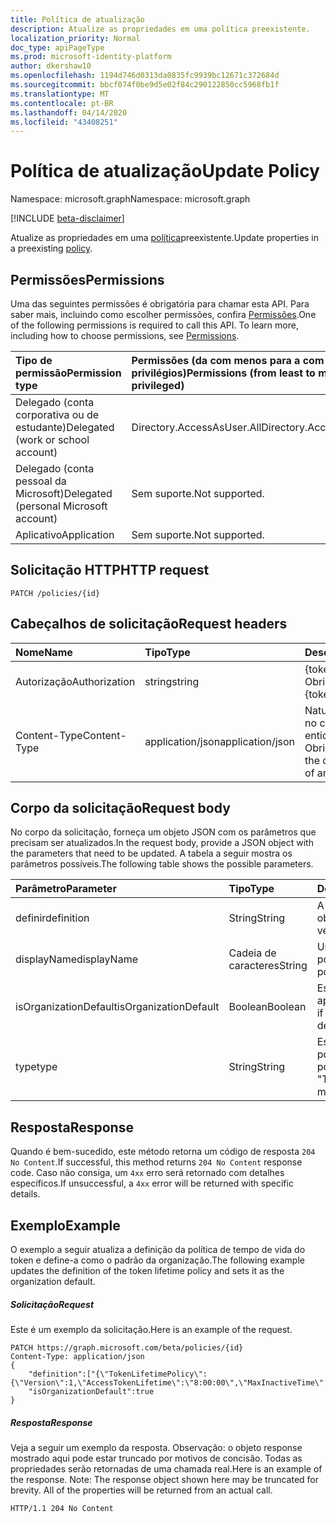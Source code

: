 ```yaml
---
title: Política de atualização
description: Atualize as propriedades em uma política preexistente.
localization_priority: Normal
doc_type: apiPageType
ms.prod: microsoft-identity-platform
author: dkershaw10
ms.openlocfilehash: 1194d746d0313da0835fc9939bc12671c372684d
ms.sourcegitcommit: bbcf074f0be9d5e02f84c290122850cc5968fb1f
ms.translationtype: MT
ms.contentlocale: pt-BR
ms.lasthandoff: 04/14/2020
ms.locfileid: "43408251"
---
```

# <a name="update-policy"></a><span data-ttu-id="22de2-103">Política de atualização</span><span class="sxs-lookup"><span data-stu-id="22de2-103">Update Policy</span></span>

<span data-ttu-id="22de2-104">Namespace: microsoft.graph</span><span class="sxs-lookup"><span data-stu-id="22de2-104">Namespace: microsoft.graph</span></span>

[!INCLUDE [beta-disclaimer](../../includes/beta-disclaimer.md)]

<span data-ttu-id="22de2-105">Atualize as propriedades em uma [política](../resources/policy.md)preexistente.</span><span class="sxs-lookup"><span data-stu-id="22de2-105">Update properties in a preexisting [policy](../resources/policy.md).</span></span>

## <a name="permissions"></a><span data-ttu-id="22de2-106">Permissões</span><span class="sxs-lookup"><span data-stu-id="22de2-106">Permissions</span></span>
<span data-ttu-id="22de2-p101">Uma das seguintes permissões é obrigatória para chamar esta API. Para saber mais, incluindo como escolher permissões, confira [Permissões](/graph/permissions-reference).</span><span class="sxs-lookup"><span data-stu-id="22de2-p101">One of the following permissions is required to call this API. To learn more, including how to choose permissions, see [Permissions](/graph/permissions-reference).</span></span>

|<span data-ttu-id="22de2-109">Tipo de permissão</span><span class="sxs-lookup"><span data-stu-id="22de2-109">Permission type</span></span>      | <span data-ttu-id="22de2-110">Permissões (da com menos para a com mais privilégios)</span><span class="sxs-lookup"><span data-stu-id="22de2-110">Permissions (from least to most privileged)</span></span>              |
|:--------------------|:---------------------------------------------------------|
|<span data-ttu-id="22de2-111">Delegado (conta corporativa ou de estudante)</span><span class="sxs-lookup"><span data-stu-id="22de2-111">Delegated (work or school account)</span></span> | <span data-ttu-id="22de2-112">Directory.AccessAsUser.All</span><span class="sxs-lookup"><span data-stu-id="22de2-112">Directory.AccessAsUser.All</span></span>    |
|<span data-ttu-id="22de2-113">Delegado (conta pessoal da Microsoft)</span><span class="sxs-lookup"><span data-stu-id="22de2-113">Delegated (personal Microsoft account)</span></span> | <span data-ttu-id="22de2-114">Sem suporte.</span><span class="sxs-lookup"><span data-stu-id="22de2-114">Not supported.</span></span>    |
|<span data-ttu-id="22de2-115">Aplicativo</span><span class="sxs-lookup"><span data-stu-id="22de2-115">Application</span></span> | <span data-ttu-id="22de2-116">Sem suporte.</span><span class="sxs-lookup"><span data-stu-id="22de2-116">Not supported.</span></span> |

## <a name="http-request"></a><span data-ttu-id="22de2-117">Solicitação HTTP</span><span class="sxs-lookup"><span data-stu-id="22de2-117">HTTP request</span></span>

```http
PATCH /policies/{id}
```
## <a name="request-headers"></a><span data-ttu-id="22de2-118">Cabeçalhos de solicitação</span><span class="sxs-lookup"><span data-stu-id="22de2-118">Request headers</span></span>
| <span data-ttu-id="22de2-119">Nome</span><span class="sxs-lookup"><span data-stu-id="22de2-119">Name</span></span>       | <span data-ttu-id="22de2-120">Tipo</span><span class="sxs-lookup"><span data-stu-id="22de2-120">Type</span></span> | <span data-ttu-id="22de2-121">Descrição</span><span class="sxs-lookup"><span data-stu-id="22de2-121">Description</span></span>|
|:---------------|:--------|:----------|
| <span data-ttu-id="22de2-122">Autorização</span><span class="sxs-lookup"><span data-stu-id="22de2-122">Authorization</span></span>  | <span data-ttu-id="22de2-123">string</span><span class="sxs-lookup"><span data-stu-id="22de2-123">string</span></span>  | <span data-ttu-id="22de2-p102">{token} de portador. Obrigatório.</span><span class="sxs-lookup"><span data-stu-id="22de2-p102">Bearer {token}. Required.</span></span> |
| <span data-ttu-id="22de2-126">Content-Type</span><span class="sxs-lookup"><span data-stu-id="22de2-126">Content-Type</span></span> | <span data-ttu-id="22de2-127">application/json</span><span class="sxs-lookup"><span data-stu-id="22de2-127">application/json</span></span>  | <span data-ttu-id="22de2-p103">Natureza dos dados no corpo de uma entidade. Obrigatório.</span><span class="sxs-lookup"><span data-stu-id="22de2-p103">Nature of the data in the body of an entity. Required.</span></span> |

## <a name="request-body"></a><span data-ttu-id="22de2-130">Corpo da solicitação</span><span class="sxs-lookup"><span data-stu-id="22de2-130">Request body</span></span>
<span data-ttu-id="22de2-131">No corpo da solicitação, forneça um objeto JSON com os parâmetros que precisam ser atualizados.</span><span class="sxs-lookup"><span data-stu-id="22de2-131">In the request body, provide a JSON object with the parameters that need to be updated.</span></span> <span data-ttu-id="22de2-132">A tabela a seguir mostra os parâmetros possíveis.</span><span class="sxs-lookup"><span data-stu-id="22de2-132">The following table shows the possible parameters.</span></span>

| <span data-ttu-id="22de2-133">Parâmetro</span><span class="sxs-lookup"><span data-stu-id="22de2-133">Parameter</span></span>    | <span data-ttu-id="22de2-134">Tipo</span><span class="sxs-lookup"><span data-stu-id="22de2-134">Type</span></span>   |<span data-ttu-id="22de2-135">Descrição</span><span class="sxs-lookup"><span data-stu-id="22de2-135">Description</span></span>|
|:---------------|:--------|:----------|
|<span data-ttu-id="22de2-136">definir</span><span class="sxs-lookup"><span data-stu-id="22de2-136">definition</span></span>|<span data-ttu-id="22de2-137">String</span><span class="sxs-lookup"><span data-stu-id="22de2-137">String</span></span>|<span data-ttu-id="22de2-138">A versão do em formato do objeto [Policy](../resources/policy.md) .</span><span class="sxs-lookup"><span data-stu-id="22de2-138">The stringified version of the [policy](../resources/policy.md) object.</span></span>|
|<span data-ttu-id="22de2-139">displayName</span><span class="sxs-lookup"><span data-stu-id="22de2-139">displayName</span></span>|<span data-ttu-id="22de2-140">Cadeia de caracteres</span><span class="sxs-lookup"><span data-stu-id="22de2-140">String</span></span>|<span data-ttu-id="22de2-141">Um nome personalizado para a política.</span><span class="sxs-lookup"><span data-stu-id="22de2-141">A custom name for the policy.</span></span>|
|<span data-ttu-id="22de2-142">isOrganizationDefault</span><span class="sxs-lookup"><span data-stu-id="22de2-142">isOrganizationDefault</span></span>|<span data-ttu-id="22de2-143">Boolean</span><span class="sxs-lookup"><span data-stu-id="22de2-143">Boolean</span></span>|<span data-ttu-id="22de2-144">Especifica se essa política é aplicada por padrão.</span><span class="sxs-lookup"><span data-stu-id="22de2-144">Specifies if this policy is applied by default.</span></span>|
|<span data-ttu-id="22de2-145">type</span><span class="sxs-lookup"><span data-stu-id="22de2-145">type</span></span>|<span data-ttu-id="22de2-146">String</span><span class="sxs-lookup"><span data-stu-id="22de2-146">String</span></span>|<span data-ttu-id="22de2-147">Especifica o tipo de política.</span><span class="sxs-lookup"><span data-stu-id="22de2-147">Specifies the type of policy.</span></span> <span data-ttu-id="22de2-148">No momento, deve ser "TokenLifetimePolicy"</span><span class="sxs-lookup"><span data-stu-id="22de2-148">Currently must be "TokenLifetimePolicy"</span></span>|

## <a name="response"></a><span data-ttu-id="22de2-149">Resposta</span><span class="sxs-lookup"><span data-stu-id="22de2-149">Response</span></span>

<span data-ttu-id="22de2-150">Quando é bem-sucedido, este método retorna um código de resposta `204 No Content`.</span><span class="sxs-lookup"><span data-stu-id="22de2-150">If successful, this method returns `204 No Content` response code.</span></span> <span data-ttu-id="22de2-151">Caso não consiga, um `4xx` erro será retornado com detalhes específicos.</span><span class="sxs-lookup"><span data-stu-id="22de2-151">If unsuccessful, a `4xx` error will be returned with specific details.</span></span>

## <a name="example"></a><span data-ttu-id="22de2-152">Exemplo</span><span class="sxs-lookup"><span data-stu-id="22de2-152">Example</span></span>
<span data-ttu-id="22de2-153">O exemplo a seguir atualiza a definição da política de tempo de vida do token e define-a como o padrão da organização.</span><span class="sxs-lookup"><span data-stu-id="22de2-153">The following example updates the definition of the token lifetime policy and sets it as the organization default.</span></span>

##### <a name="request"></a><span data-ttu-id="22de2-154">Solicitação</span><span class="sxs-lookup"><span data-stu-id="22de2-154">Request</span></span>
<span data-ttu-id="22de2-155">Este é um exemplo da solicitação.</span><span class="sxs-lookup"><span data-stu-id="22de2-155">Here is an example of the request.</span></span>

```http
PATCH https://graph.microsoft.com/beta/policies/{id}
Content-Type: application/json
{
    "definition":["{\"TokenLifetimePolicy\":{\"Version\":1,\"AccessTokenLifetime\":\"8:00:00\",\"MaxInactiveTime\":\"20:00:00\",}}"],
    "isOrganizationDefault":true
}
```

##### <a name="response"></a><span data-ttu-id="22de2-156">Resposta</span><span class="sxs-lookup"><span data-stu-id="22de2-156">Response</span></span>
<span data-ttu-id="22de2-p107">Veja a seguir um exemplo da resposta. Observação: o objeto response mostrado aqui pode estar truncado por motivos de concisão. Todas as propriedades serão retornadas de uma chamada real.</span><span class="sxs-lookup"><span data-stu-id="22de2-p107">Here is an example of the response. Note: The response object shown here may be truncated for brevity. All of the properties will be returned from an actual call.</span></span>

```http
HTTP/1.1 204 No Content
```
